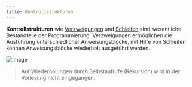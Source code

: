 ```yaml
---
title: Kontrollstrukturen
---
```


**Kontrollstrukturen** wie [Verzweigungen](cases.md) und [Schleifen](loops.md) sind wesentliche Bestandteile der Programmierung. Verzweigungen ermöglichen die Ausführung unterschiedlicher Anweisungsblöcke, mit Hilfe von Schleifen können Anweisungsblöcke wiederholt ausgeführt werden.

![image](https://user-images.githubusercontent.com/47243617/170638411-98c9eb33-0cd6-4b54-abd3-b0f1db06218a.png)

> Auf Wiederholungen durch Selbstaufrufe (Rekursion) wird in der Vorlesung nicht eingegangen.
